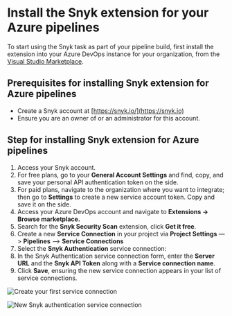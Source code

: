 # Install the Snyk extension for your Azure pipelines

To start using the Snyk task as part of your pipeline build, first install the extension into your Azure DevOps instance for your organization, from the [Visual Studio Marketplace](https://marketplace.visualstudio.com/items?itemName=Snyk.snyk-security-scan).

## **Prerequisites for installing Snyk extension for Azure pipelines**

* Create a Snyk account at [https://snyk.io/](https://snyk.io)
* Ensure you are an owner of or an administrator for this account.

## **Step for installing Snyk extension for Azure pipelines**

1. Access your Snyk account.
2. For free plans, go to your **General Account Settings** and find, copy, and save your personal API authentication token on the side.
3. For paid plans, navigate to the organization where you want to integrate; then go to **Settings** to create a new service account token. Copy and save it on the side.
4. Access your Azure DevOps account and navigate to **Extensions -> Browse marketplace.**
5. Search for the **Snyk Security Scan** extension, click **Get it free**.
6. Create a new **Service Connection** in your project via **Project Settings** —> **Pipelines** —> **Service Connections**
7. Select the **Snyk Authentication** service connection:
8. In the Snyk Authentication service connection form, enter the **Server URL** and the **Snyk API Token** along with a **Service connection name**.
9. Click **Save**, ensuring the new service connection appears in your list of service connections.

![Create your first service connection](../../../../.gitbook/assets/ap\_-\_search.jpg)

![New Snyk authentication service connection](../../../../.gitbook/assets/ap\_-\_config.jpg)
